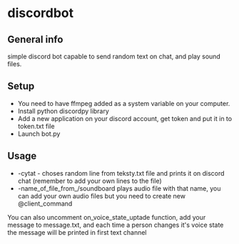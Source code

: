 # discordbot

## General info

simple discord bot capable to send random text on chat, and play sound files.

## Setup
* You need to have ffmpeg added as a system variable on your computer.
* Install python discordpy library
* Add a new application on your discord account, get token and put it in to token.txt file
* Launch bot.py

## Usage
* -cytat - choses random line from teksty.txt file and prints it on discord chat (remember to add your own lines to the file)
* -name_of_file_from_/soundboard plays audio file with that name, you can add your own audio files but you need to create new @client_command

You can also uncomment on_voice_state_uptade function, add your message to message.txt, and each time a person changes it's voice state the message will be printed in first text channel


